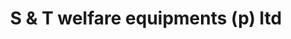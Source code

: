 ---
title: "S & T welfare equipments (p) ltd"
url: /bangalore/s-und-t-welfare-equipments-p-ltd/
shop: Sport
---